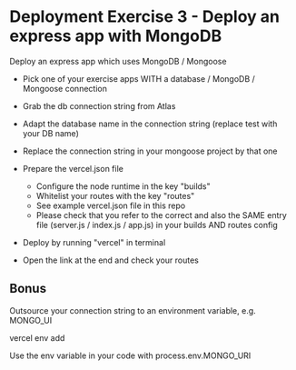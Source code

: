 # Deployment Exercise 3 - Deploy an express app with MongoDB

Deploy an express app which uses MongoDB / Mongoose

- Pick one of your exercise apps WITH a database / MongoDB / Mongoose connection
- Grab the db connection string from Atlas
- Adapt the database name in the connection string (replace test with your DB name)
- Replace the connection string in your mongoose project by that one

- Prepare the vercel.json file
  - Configure the node runtime in the key "builds"
  - Whitelist your routes with the key "routes"
  - See example vercel.json file in this repo
  - Please check that you refer to the correct and also the SAME entry file (server.js / index.js / app.js) in your builds AND routes config

- Deploy by running "vercel" in terminal
- Open the link at the end and check your routes

## Bonus

Outsource your connection string to an environment variable, e.g. MONGO_UI

vercel env add

Use the env variable in your code with process.env.MONGO_URI

